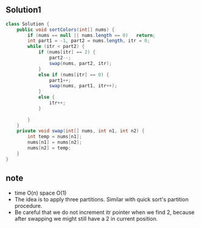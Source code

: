 ## Solution1
``` java
class Solution {
    public void sortColors(int[] nums) {
        if (nums == null || nums.length == 0)   return;
        int part1 = -1, part2 = nums.length, itr = 0;
        while (itr < part2) {
            if (nums[itr] == 2) {
                part2--;
                swap(nums, part2, itr);
            }
            else if (nums[itr] == 0) {
                part1++;
                swap(nums, part1, itr++);
            }
            else {
                itr++;
            }
           
        }
    }
    private void swap(int[] nums, int n1, int n2) {
        int temp = nums[n1];
        nums[n1] = nums[n2];
        nums[n2] = temp;
    }
}
```

## note
* time O(n) space O(1)
* The idea is to apply three partitions. Similar with quick sort's partition procedure. 
* Be careful that we do not increment itr pointer when we find 2, because after swapping we might still have a 2 in current 
position. 
